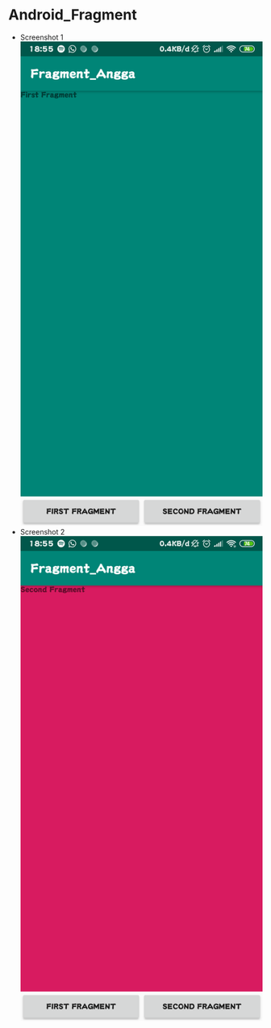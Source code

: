 # Android_Fragment
* Screenshot 1 <br>
![alt text](https://github.com/Pramuja/Android_Fragment/blob/master/SS1.png)
* Screenshot 2 <br>
![alt text](https://github.com/Pramuja/Android_Fragment/blob/master/SS2.png)
